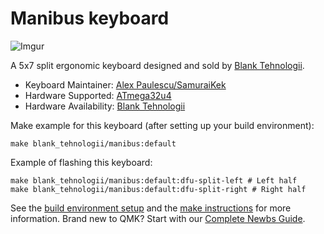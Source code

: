 # Manibus keyboard

![Imgur](https://i.imgur.com/0l17Xyyl.jpg)

A 5x7 split ergonomic keyboard designed and sold by [Blank Tehnologii](https://blank.computer/).

* Keyboard Maintainer: [Alex Paulescu/SamuraiKek](https://github.com/SamuraiKek)
* Hardware Supported: [ATmega32u4](https://www.digikey.com/en/products/detail/microchip-technology/ATMEGA32U4-AU/1914602)
*  Hardware Availability: [Blank Tehnologii](https://blank.computer/)

Make example for this keyboard (after setting up your build environment):

    make blank_tehnologii/manibus:default

Example of flashing this keyboard:

    make blank_tehnologii/manibus:default:dfu-split-left # Left half
    make blank_tehnologii/manibus:default:dfu-split-right # Right half

See the [build environment setup](https://docs.qmk.fm/#/getting_started_build_tools) and the [make instructions](https://docs.qmk.fm/#/getting_started_make_guide) for more information. Brand new to QMK? Start with our [Complete Newbs Guide](https://docs.qmk.fm/#/newbs).
